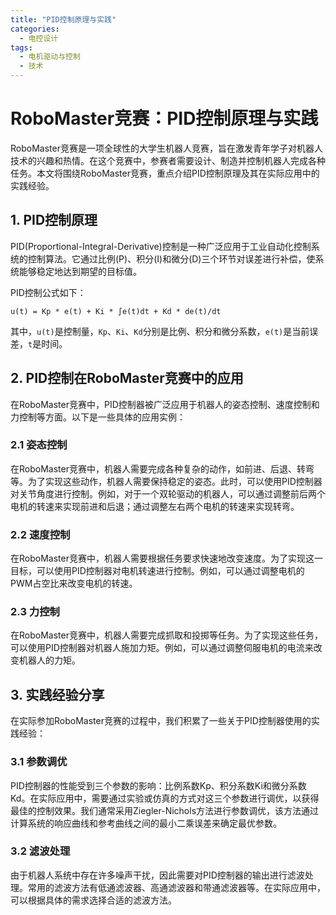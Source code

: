 ```yaml
---  
title: "PID控制原理与实践"  
categories:  
  - 电控设计  
tags: 
  - 电机驱动与控制 
  - 技术  
---  
```


# RoboMaster竞赛：PID控制原理与实践

RoboMaster竞赛是一项全球性的大学生机器人竞赛，旨在激发青年学子对机器人技术的兴趣和热情。在这个竞赛中，参赛者需要设计、制造并控制机器人完成各种任务。本文将围绕RoboMaster竞赛，重点介绍PID控制原理及其在实际应用中的实践经验。

## 1. PID控制原理

PID(Proportional-Integral-Derivative)控制是一种广泛应用于工业自动化控制系统的控制算法。它通过比例(P)、积分(I)和微分(D)三个环节对误差进行补偿，使系统能够稳定地达到期望的目标值。

PID控制公式如下：

```
u(t) = Kp * e(t) + Ki * ∫e(t)dt + Kd * de(t)/dt
```

其中，`u(t)`是控制量，`Kp`、`Ki`、`Kd`分别是比例、积分和微分系数，`e(t)`是当前误差，`t`是时间。

## 2. PID控制在RoboMaster竞赛中的应用

在RoboMaster竞赛中，PID控制器被广泛应用于机器人的姿态控制、速度控制和力控制等方面。以下是一些具体的应用实例：

### 2.1 姿态控制

在RoboMaster竞赛中，机器人需要完成各种复杂的动作，如前进、后退、转弯等。为了实现这些动作，机器人需要保持稳定的姿态。此时，可以使用PID控制器对关节角度进行控制。例如，对于一个双轮驱动的机器人，可以通过调整前后两个电机的转速来实现前进和后退；通过调整左右两个电机的转速来实现转弯。

### 2.2 速度控制

在RoboMaster竞赛中，机器人需要根据任务要求快速地改变速度。为了实现这一目标，可以使用PID控制器对电机转速进行控制。例如，可以通过调整电机的PWM占空比来改变电机的转速。

### 2.3 力控制

在RoboMaster竞赛中，机器人需要完成抓取和投掷等任务。为了实现这些任务，可以使用PID控制器对机器人施加力矩。例如，可以通过调整伺服电机的电流来改变机器人的力矩。

## 3. 实践经验分享

在实际参加RoboMaster竞赛的过程中，我们积累了一些关于PID控制器使用的实践经验：

### 3.1 参数调优

PID控制器的性能受到三个参数的影响：比例系数Kp、积分系数Ki和微分系数Kd。在实际应用中，需要通过实验或仿真的方式对这三个参数进行调优，以获得最佳的控制效果。我们通常采用Ziegler-Nichols方法进行参数调优，该方法通过计算系统的响应曲线和参考曲线之间的最小二乘误差来确定最优参数。

### 3.2 滤波处理

由于机器人系统中存在许多噪声干扰，因此需要对PID控制器的输出进行滤波处理。常用的滤波方法有低通滤波器、高通滤波器和带通滤波器等。在实际应用中，可以根据具体的需求选择合适的滤波方法。 
